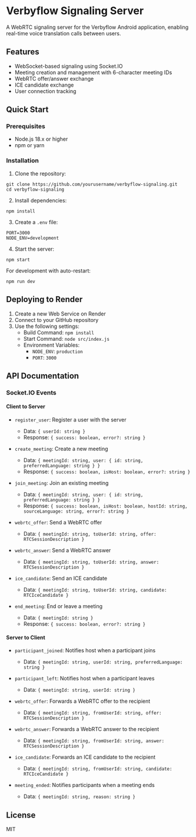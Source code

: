 # Verbyflow Signaling Server

A WebRTC signaling server for the Verbyflow Android application, enabling real-time voice translation calls between users.

## Features

- WebSocket-based signaling using Socket.IO
- Meeting creation and management with 6-character meeting IDs
- WebRTC offer/answer exchange
- ICE candidate exchange
- User connection tracking

## Quick Start

### Prerequisites

- Node.js 18.x or higher
- npm or yarn

### Installation

1. Clone the repository:
```
git clone https://github.com/yourusername/verbyflow-signaling.git
cd verbyflow-signaling
```

2. Install dependencies:
```
npm install
```

3. Create a `.env` file:
```
PORT=3000
NODE_ENV=development
```

4. Start the server:
```
npm start
```

For development with auto-restart:
```
npm run dev
```

## Deploying to Render

1. Create a new Web Service on Render
2. Connect to your GitHub repository
3. Use the following settings:
   - Build Command: `npm install`
   - Start Command: `node src/index.js`
   - Environment Variables:
     - `NODE_ENV`: `production`
     - `PORT`: `3000`

## API Documentation

### Socket.IO Events

#### Client to Server

- `register_user`: Register a user with the server
  - Data: `{ userId: string }`
  - Response: `{ success: boolean, error?: string }`

- `create_meeting`: Create a new meeting
  - Data: `{ meetingId: string, user: { id: string, preferredLanguage: string } }`
  - Response: `{ success: boolean, isHost: boolean, error?: string }`

- `join_meeting`: Join an existing meeting
  - Data: `{ meetingId: string, user: { id: string, preferredLanguage: string } }`
  - Response: `{ success: boolean, isHost: boolean, hostId: string, sourceLanguage: string, error?: string }`

- `webrtc_offer`: Send a WebRTC offer
  - Data: `{ meetingId: string, toUserId: string, offer: RTCSessionDescription }`

- `webrtc_answer`: Send a WebRTC answer
  - Data: `{ meetingId: string, toUserId: string, answer: RTCSessionDescription }`

- `ice_candidate`: Send an ICE candidate
  - Data: `{ meetingId: string, toUserId: string, candidate: RTCIceCandidate }`

- `end_meeting`: End or leave a meeting
  - Data: `{ meetingId: string }`
  - Response: `{ success: boolean, error?: string }`

#### Server to Client

- `participant_joined`: Notifies host when a participant joins
  - Data: `{ meetingId: string, userId: string, preferredLanguage: string }`

- `participant_left`: Notifies host when a participant leaves
  - Data: `{ meetingId: string, userId: string }`

- `webrtc_offer`: Forwards a WebRTC offer to the recipient
  - Data: `{ meetingId: string, fromUserId: string, offer: RTCSessionDescription }`

- `webrtc_answer`: Forwards a WebRTC answer to the recipient
  - Data: `{ meetingId: string, fromUserId: string, answer: RTCSessionDescription }`

- `ice_candidate`: Forwards an ICE candidate to the recipient
  - Data: `{ meetingId: string, fromUserId: string, candidate: RTCIceCandidate }`

- `meeting_ended`: Notifies participants when a meeting ends
  - Data: `{ meetingId: string, reason: string }`

## License

MIT
